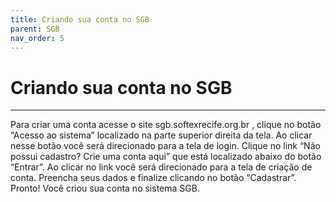 ```yaml
---
title: Criando sua conta no SGB
parent: SGB
nav_order: 5
---
```


# Criando sua conta no SGB
---
Para criar uma conta acesse o site sgb.softexrecife.org.br , clique no botão “Acesso ao sistema” localizado na parte superior direita da tela. Ao clicar nesse botão você será direcionado para a tela de login. Clique no link “Não possui cadastro? Crie uma conta aqui” que está localizado abaixo do botão “Entrar”. Ao clicar no link você será direcionado para a tela de criação de conta. Preencha seus dados e finalize clicando no botão “Cadastrar”. Pronto! Você criou sua conta no sistema SGB.